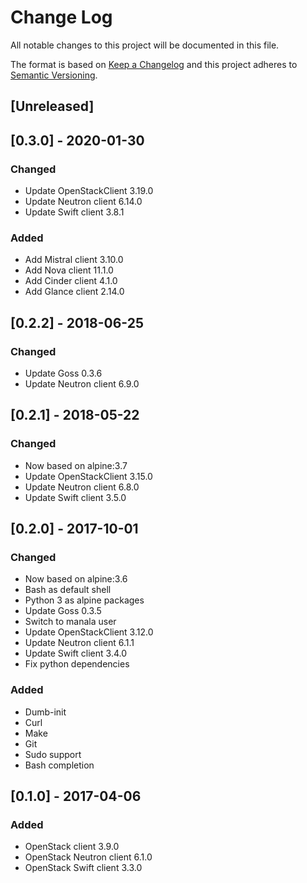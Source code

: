 # Change Log
All notable changes to this project will be documented in this file.

The format is based on [Keep a Changelog](http://keepachangelog.com/)
and this project adheres to [Semantic Versioning](http://semver.org/).

## [Unreleased]

## [0.3.0] - 2020-01-30
### Changed
- Update OpenStackClient 3.19.0
- Update Neutron client 6.14.0
- Update Swift client 3.8.1

### Added
- Add Mistral client 3.10.0
- Add Nova client 11.1.0
- Add Cinder client 4.1.0
- Add Glance client 2.14.0

## [0.2.2] - 2018-06-25
### Changed
- Update Goss 0.3.6
- Update Neutron client 6.9.0

## [0.2.1] - 2018-05-22
### Changed
- Now based on alpine:3.7
- Update OpenStackClient 3.15.0
- Update Neutron client 6.8.0
- Update Swift client 3.5.0

## [0.2.0] - 2017-10-01
### Changed
- Now based on alpine:3.6
- Bash as default shell
- Python 3 as alpine packages
- Update Goss 0.3.5
- Switch to manala user
- Update OpenStackClient 3.12.0
- Update Neutron client 6.1.1
- Update Swift client 3.4.0
- Fix python dependencies

### Added
- Dumb-init
- Curl
- Make
- Git
- Sudo support
- Bash completion

## [0.1.0] - 2017-04-06
### Added
- OpenStack client 3.9.0
- OpenStack Neutron client 6.1.0
- OpenStack Swift client 3.3.0
